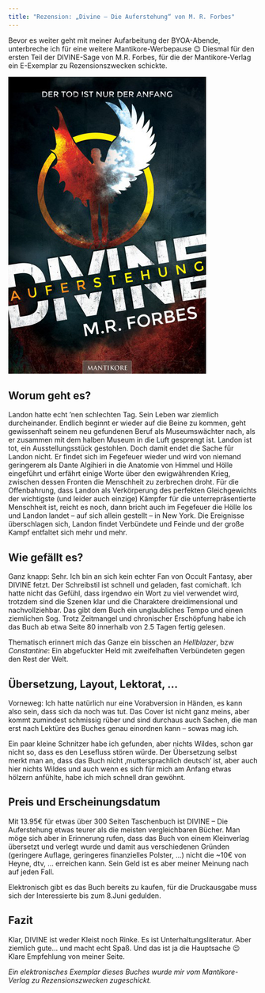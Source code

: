 ```yaml
---
title: "Rezension: „Divine – Die Auferstehung“ von M. R. Forbes"
---
```


[divine]: /images/divine1-ebook_720x600.jpg "Divine - Die Auferstehung"

Bevor es weiter geht mit meiner Aufarbeitung der BYOA-Abende, unterbreche ich für eine weitere Mantikore-Werbepause :wink:
Diesmal für den ersten Teil der DIVINE-Sage von M.R. Forbes, für die der Mantikore-Verlag ein E-Exemplar zu Rezensionszwecken schickte.

![Divine - Die Auferstehung Buchcover][divine]

## Worum geht es?

Landon hatte echt ’nen schlechten Tag. Sein Leben war ziemlich durcheinander. Endlich beginnt er wieder auf die Beine zu kommen, geht gewissenhaft seinem neu gefundenen Beruf als Museumswächter nach, als er zusammen mit dem halben Museum in die Luft gesprengt ist. Landon ist tot, ein Ausstellungsstück gestohlen. Doch damit endet die Sache für Landon nicht. Er findet sich im Fegefeuer wieder und wird von niemand geringerem als Dante Algihieri in die Anatomie von Himmel und Hölle eingeführt und erfährt einige Worte über den ewigwährenden Krieg, zwischen dessen Fronten die Menschheit zu zerbrechen droht. Für die Offenbahrung, dass Landon als Verkörperung des perfekten Gleichgewichts der wichtigste (und leider auch einzige) Kämpfer für die unterrepräsentierte Menschheit ist, reicht es noch, dann bricht auch im Fegefeuer die Hölle los und Landon landet – auf sich allein gestellt – in New York. Die Ereignisse überschlagen sich, Landon findet Verbündete und Feinde und der große Kampf entfaltet sich mehr und mehr.

## Wie gefällt es?

Ganz knapp: Sehr. Ich bin an sich kein echter Fan von Occult Fantasy, aber DIVINE fetzt. Der Schreibstil ist schnell und geladen, fast comichaft. Ich hatte nicht das Gefühl, dass irgendwo ein Wort zu viel verwendet wird, trotzdem sind die Szenen klar und die Charaktere dreidimensional und nachvollziehbar. Das gibt dem Buch ein unglaubliches Tempo und einen ziemlichen Sog. Trotz Zeitmangel und chronischer Erschöpfung habe ich das Buch ab etwa Seite 80 innerhalb von 2.5 Tagen fertig gelesen.

Thematisch erinnert mich das Ganze ein bisschen an *Hellblazer*, bzw *Constantine*: Ein abgefuckter Held mit zweifelhaften Verbündeten gegen den Rest der Welt.

## Übersetzung, Layout, Lektorat, …

Vorneweg: Ich hatte natürlich nur eine Vorabversion in Händen, es kann also sein, dass sich da noch was tut. Das Cover ist nicht ganz meins, aber kommt zumindest schmissig rüber und sind durchaus auch Sachen, die man erst nach Lektüre des Buches genau einordnen kann – sowas mag ich.

Ein paar kleine Schnitzer habe ich gefunden, aber nichts Wildes, schon gar nicht so, dass es den Lesefluss stören würde. Der Übersetzung selbst merkt man an, dass das Buch nicht ‚muttersprachlich deutsch‘ ist, aber auch hier nichts Wildes und auch wenn es sich für mich am Anfang etwas hölzern anfühlte, habe ich mich schnell dran gewöhnt.

## Preis und Erscheinungsdatum

Mit 13.95€ für etwas über 300 Seiten Taschenbuch ist DIVINE – Die Auferstehung etwas teurer als die meisten vergleichbaren Bücher. Man möge sich aber in Erinnerung rufen, dass das Buch von einem Kleinverlag übersetzt und verlegt wurde und damit aus verschiedenen Gründen (geringere Auflage, geringeres finanzielles Polster, …) nicht die ~10€ von Heyne, dtv, … erreichen kann. Sein Geld ist es aber meiner Meinung nach auf jeden Fall.

Elektronisch gibt es das Buch bereits zu kaufen, für die Druckausgabe muss sich der Interessierte bis zum 8.Juni gedulden.

## Fazit

Klar, DIVINE ist weder Kleist noch Rinke. Es ist Unterhaltungsliteratur. Aber ziemlich gute… und macht echt Spaß. Und das ist ja die Hauptsache :wink: Klare Empfehlung von meiner Seite.

*Ein elektronisches Exemplar dieses Buches wurde mir vom Mantikore-Verlag zu Rezensionszwecken zugeschickt.*
